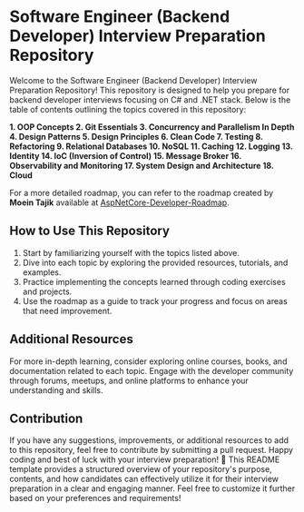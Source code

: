 # Software Engineer (Backend Developer) Interview Preparation Repository

Welcome to the Software Engineer (Backend Developer) Interview Preparation Repository! This repository is designed to help you prepare for backend developer interviews focusing on C# and .NET stack. Below is the table of contents outlining the topics covered in this repository:

**1. OOP Concepts
2. Git Essentials
3. Concurrency and Parallelism In Depth
4. Design Patterns
5. Design Principles
6. Clean Code
7. Testing
8. Refactoring
9. Relational Databases
10. NoSQL
11. Caching
12. Logging
13. Identity
14. IoC (Inversion of Control)
15. Message Broker
16. Observability and Monitoring
17. System Design and Architecture
18. Cloud**

For a more detailed roadmap, you can refer to the roadmap created by **Moein Tajik** available at [AspNetCore-Developer-Roadmap]([https://www.google.com](https://github.com/MoienTajik/AspNetCore-Developer-Roadmap)).

## How to Use This Repository
1. Start by familiarizing yourself with the topics listed above.
2. Dive into each topic by exploring the provided resources, tutorials, and examples.
3. Practice implementing the concepts learned through coding exercises and projects.
4. Use the roadmap as a guide to track your progress and focus on areas that need improvement.

## Additional Resources
For more in-depth learning, consider exploring online courses, books, and documentation related to each topic.
Engage with the developer community through forums, meetups, and online platforms to enhance your understanding and skills.
## Contribution
If you have any suggestions, improvements, or additional resources to add to this repository, feel free to contribute by submitting a pull request.
Happy coding and best of luck with your interview preparation! 🚀 This README template provides a structured overview of your repository's purpose, contents, and how candidates can effectively utilize it for their interview preparation in a clear and engaging manner. Feel free to customize it further based on your preferences and requirements!
